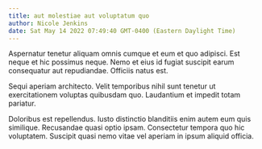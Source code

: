 ```yaml
---
title: aut molestiae aut voluptatum quo
author: Nicole Jenkins
date: Sat May 14 2022 07:49:40 GMT-0400 (Eastern Daylight Time)
---
```

Aspernatur tenetur aliquam omnis cumque et eum et quo adipisci. Est neque et hic possimus neque. Nemo et eius id fugiat suscipit earum consequatur aut repudiandae. Officiis natus est.

 Sequi aperiam architecto. Velit temporibus nihil sunt tenetur ut exercitationem voluptas quibusdam quo. Laudantium et impedit totam pariatur.

 Doloribus est repellendus. Iusto distinctio blanditiis enim autem eum quis similique. Recusandae quasi optio ipsam. Consectetur tempora quo hic voluptatem. Suscipit quasi nemo vitae vel aperiam in ipsum aliquid officia.